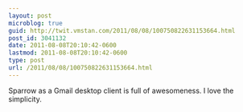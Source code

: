 ```yaml
---
layout: post
microblog: true
guid: http://twit.vmstan.com/2011/08/08/100750822631153664.html
post_id: 3041132
date: 2011-08-08T20:10:42-0600
lastmod: 2011-08-08T20:10:42-0600
type: post
url: /2011/08/08/100750822631153664.html
---
```

Sparrow as a Gmail desktop client is full of awesomeness. I love the simplicity.
